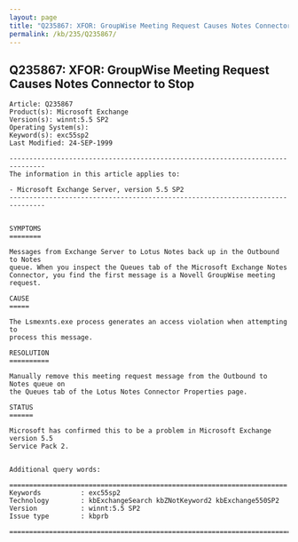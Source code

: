 ```yaml
---
layout: page
title: "Q235867: XFOR: GroupWise Meeting Request Causes Notes Connector to Stop"
permalink: /kb/235/Q235867/
---
```


## Q235867: XFOR: GroupWise Meeting Request Causes Notes Connector to Stop

	Article: Q235867
	Product(s): Microsoft Exchange
	Version(s): winnt:5.5 SP2
	Operating System(s): 
	Keyword(s): exc55sp2
	Last Modified: 24-SEP-1999
	
	-------------------------------------------------------------------------------
	The information in this article applies to:
	
	- Microsoft Exchange Server, version 5.5 SP2 
	-------------------------------------------------------------------------------
	
	
	SYMPTOMS
	========
	
	Messages from Exchange Server to Lotus Notes back up in the Outbound to Notes
	queue. When you inspect the Queues tab of the Microsoft Exchange Notes
	Connector, you find the first message is a Novell GroupWise meeting request.
	
	CAUSE
	=====
	
	The Lsmexnts.exe process generates an access violation when attempting to
	process this message.
	
	RESOLUTION
	==========
	
	Manually remove this meeting request message from the Outbound to Notes queue on
	the Queues tab of the Lotus Notes Connector Properties page.
	
	STATUS
	======
	
	Microsoft has confirmed this to be a problem in Microsoft Exchange version 5.5
	Service Pack 2.
	
	
	Additional query words:
	
	======================================================================
	Keywords          : exc55sp2 
	Technology        : kbExchangeSearch kbZNotKeyword2 kbExchange550SP2
	Version           : winnt:5.5 SP2
	Issue type        : kbprb
	
	=============================================================================
	
